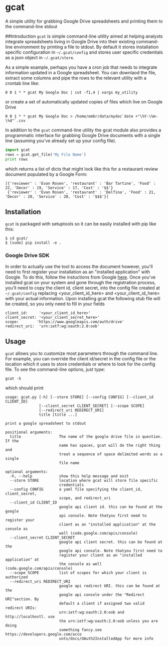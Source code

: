gcat
====

A simple utility for grabbing Google Drive spreadsheets and printing them to the command-line stdout

##Introduction
`gcat` is simple command-line utility aimed at helping analysts integrate spreadsheets
living in Google Drive into their existing command-line environment by printing a file to stdout.
By default it stores installation specific configuration in `~/.gcat/config` and 
stores user specific credentials as a json object in `~/.gcat/store`.

As a simple example, perhaps you have a cron job that needs to integrate information updated in a Google
spreadsheet.  You can downlaod the file, extract some columns and pipe the rows to the relevant utility with
a crontab line like:

````
0 0 1 * * gcat My Google Doc | cut -f1,4 | xargs my_utility
````

or create a set of automatically updated copies of files which live on Google Drive

````
0 0 1 * * gcat My Google Doc > /home/embr/data/mydoc`date +"\%Y-\%m-\%d"`.csv
````

In addition to the `gcat` command-line utility the gcat module also provides a programmatic interface for grabbing
Google Drive documents with a single line (assuming you've already set up your config file).

````python
import gcat
rows = gcat.get_file('My File Name')
print rows
````

which returns a list of dicts that might look like this for a restaurant review document populated by a Google Form:

````
[{'reviewer' : 'Evan Rosen', 'restaurant' : 'Bar Tartine', 'Food' : 22, 'Decor' : 19, 'Service' : 17, 'Cost' : '$$'}
 {'reviewer' : 'Evan Rosen', 'restaurant' : 'Delfina', 'Food' : 21, 'Decor' : 20, 'Service' : 20, 'Cost' : '$$$'}]
````

## Installation
`gcat` is packaged with setuptools so it can be easily installed with pip like this:

````
$ cd gcat/
$ [sudo] pip install -e .
````

### Google Drive SDK
In order to actually use the tool to access the document however, you'll need to first
register your installation as an "installed application" with Google. To do this, follow the instuctions from Google [here](https://developers.google.com/drive/quickstart).
Once you've installed gcat on your system and gone through the registration process,
you'll need to copy the client id, client secret, into the config file created at `~/.gcat/config`
replacing <your_client_id_here> and <your_client_id_here> with your actual information.
Upon installing gcat the following stub file will be created, so you only need to fill in
your fields

````
client_id:     '<your_client_id_here>'
client_secret: '<your_client_secret_here>'
scope:        'https://www.googleapis.com/auth/drive'
redirect_uri:  'urn:ietf:wg:oauth:2.0:oob'
````

## Usage

`gcat` allows you to customize most parameters through the command line.  For example, you can override the
client id/secret in the config file or the location which it uses to store credentials or where to look
for the config file.  To see the command-line options, just type:

````
gcat -h
````

which should print

````
usage: gcat.py [-h] [--store STORE] [--config CONFIG] [--client_id CLIENT_ID]
               [--client_secret CLIENT_SECRET] [--scope SCOPE]
               [--redirect_uri REDIRECT_URI]
               title [title ...]

print a google spreadsheet to stdout

positional arguments:
  title                 The name of the google drive file in question. If the
                        name has spaces, gcat will do the right thing and
                        treat a sequence of space delimited words as a single
                        file name

optional arguments:
  -h, --help            show this help message and exit
  --store STORE         location where gcat will store file specific
                        credentials
  --config CONFIG       a yaml file specifying the client_id, client_secret,
                        scope, and redirect_uri
  --client_id CLIENT_ID
                        google api client id. this can be found at the google
                        api console. Note thatyou first need to register your
                        client as an "installed application" at the console as
                        well (code.google.com/apis/console)
  --client_secret CLIENT_SECRET
                        google api client secret. this can be found at the
                        google api console. Note thatyou first need to
                        register your client as an "installed application" at
                        the console as well (code.google.com/apis/console)
  --scope SCOPE         list of scopes for which your client is authorized
  --redirect_uri REDIRECT_URI
                        google api redirect URI. this can be found at the
                        google api console under the "Redirect URI"section. By
                        default a client if assigned two valid redirect URIs:
                        urn:ietf:wg:oauth:2.0:oob and http://localhostl. use
                        the urn:ietf:wg:oauth:2.0:oob unless you are doing
                        something fancy.see https://developers.google.com/acco
                        unts/docs/OAuth2InstalledApp for more info

````